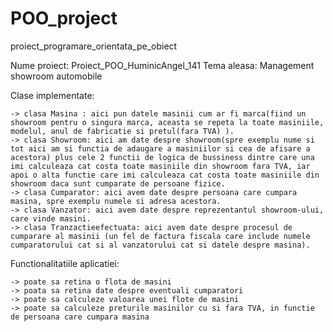 # POO_project
proiect_programare_orientata_pe_obiect



Nume proiect: Proiect_POO_HuminicAngel_141
Tema aleasa: Management showroom automobile


Clase implementate:

    -> clasa Masina : aici pun datele masinii cum ar fi marca(fiind un showroom pentru o singura marca, aceasta se repeta la toate masiniile, modelul, anul de fabricatie si pretul(fara TVA) ).
    -> clasa Showroom: aici am date despre showroom(spre exemplu nume si tot aici am si functia de adaugare a masiniilor si cea de afisare a acestora) plus cele 2 functii de logica de bussiness dintre care una imi calculeaza cat costa toate masiniile din showroom fara TVA, iar apoi o alta functie care imi calculeaza cat costa toate masiniile din showroom daca sunt cumparate de persoane fizice.
    -> clasa Cumparator: aici avem date despre persoana care cumpara masina, spre exemplu numele si adresa acestora.
    -> clasa Vanzator: aici avem date despre reprezentantul showroom-ului, care vinde masini.
    -> clasa Tranzactieefectuata: aici avem date despre procesul de cumparare al masinii (un fel de factura fiscala care include numele cumparatorului cat si al vanzatorului cat si datele despre masina).

Functionalitatiile aplicatiei:

    -> poate sa retina o flota de masini
    -> poata sa retina date despre eventuali cumparatori
    -> poate sa calculeze valoarea unei flote de masini
    -> poate sa calculeze preturile masinilor cu si fara TVA, in functie de persoana care cumpara masina
